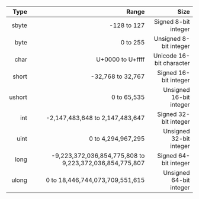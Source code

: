 Type|Range|Size
-:|-:|-:
sbyte|-128 to 127|Signed 8-bit integer
byte|0 to 255|Unsigned 8-bit integer
char|U+0000 to U+ffff|Unicode 16-bit character
short|-32,768 to 32,767|Signed 16-bit integer
ushort|0 to 65,535|Unsigned 16-bit integer
int|-2,147,483,648 to 2,147,483,647|Signed 32-bit integer
uint|0 to 4,294,967,295|Unsigned 32-bit integer
long|-9,223,372,036,854,775,808 to 9,223,372,036,854,775,807|Signed 64-bit integer
ulong|0 to 18,446,744,073,709,551,615|Unsigned 64-bit integer
